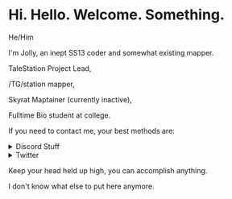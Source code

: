 # Hi. Hello. Welcome. Something.

He/Him

I'm Jolly, an inept SS13 coder and somewhat existing mapper.

TaleStation Project Lead,

/TG/station mapper,

Skyrat Maptainer (currently inactive),

Fulltime Bio student at college.

If you need to contact me, your best methods are:

<details>
  <summary> Discord Stuff </summary>
 
Either join my Discord [here](https://discord.gg/erQAwn3z9z), or contact me in one (or more) of the following SS13 Discords:

Aculastation

[Coderbus](https://discord.gg/Vh8TJp9)

[Mapper's Palace](https://discord.gg/7NzVxTy)

Sector Echo 13

[Shiptest](https://shiptest.net/discord)

[Skyrat](https://discord.gg/sdssvHujFx)

[/TG/station](https://tgstation13.org/phpBB/viewforum.php?f=60)

</details>

<details>
  <summary> Twitter </summary>
  Jolly66_ (my DMs are usually open).
 </details>

Keep your head held up high, you can accomplish anything.

I don't know what else to put here anymore.
